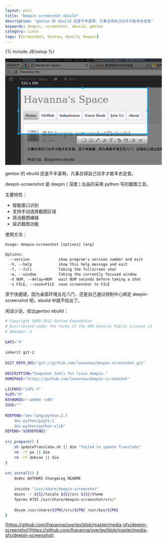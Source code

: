 ```yaml
---
layout: post
title: "Deepin-screenshot ebuild"
description: "gentoo 的 ebuild 还是不丰富啊，凡事总得自己动手才能丰衣足食"
keywords: deepin, screenshot, ebuild, gentoo
category: Linux
tags: [Screenshot, Gentoo, Ebuild, Deepin]
---
```

{% include JB/setup %}

![Deapin-Screenshot](/assets/images/2012/05/deepin-screenshot.png "Deapin-Screenshot")

gentoo 的 ebuild 还是不丰富啊，凡事总得自己动手才能丰衣足食。

deepin-screenshot 是 deepin ( 深度 ) 出品的采用 python 写的截图工具。

主要特性：

- 智能窗口识别
- 支持手动选择截图区域
- 简洁截图编辑
- 延迟截图功能

<!-- more -->
使用方法：

    Usage: deepin-screenshot [options] [arg]
 
    Options:
      --version             show program's version number and exit
      -h, --help            show this help message and exit
      -f, --full            Taking the fullscreen shot
      -w, --window          Taking the currently focused window
      -d NUM, --delay=NUM   wait NUM seconds before taking a shot
      -s FILE, --save=FILE  save screenshot to FILE

至于快捷键，因为桌面环境五花八门，还是自己通过控制中心绑定 deepin-screenshot 吧，ebuild 中就不给出了。

闲话少说，给出gentoo ebuild：

```bash
# Copyright 1999-2012 Gentoo Foundation
# Distributed under the terms of the GNU General Public License v3
# $Header: $
 
EAPI="4"
 
inherit git-2
 
EGIT_REPO_URI="git://github.com/lovesnow/deepin-screenshot.git"
 
DESCRIPTION="Snapshot tools for linux deepin."
HOMEPAGE="https://github.com/lovesnow/deepin-screenshot"
 
LICENSE="LGPL-3"
SLOT="0"
KEYWORDS="~amd64 ~x86"
IUSE=""
 
RDEPEND="dev-lang/python:2.7
    dev-python/pygtk:2
    dev-python/python-xlib"
DEPEND="${RDEPEND}"
 
src_prepare() {
    sh updateTranslate.sh || die "failed to update Translate"
    rm -rf po || die
    rm -rf debian || die
}
 
src_install() {
    dodoc AUTHORS ChangeLog README
 
    insinto "/usr/share/deepin-screenshot"
    doins -r ${S}/locale ${S}/src ${S}/theme
    fperms 0755 /usr/share/deepin-screenshot/src/*
 
    dosym /usr/share/${PN}/src/${PN} /usr/bin/${PN}
}
```

[https://github.com/Ihavanna/overlay/blob/master/media-gfx/deepin-screenshot](https://github.com/Ihavanna/overlay/blob/master/media-gfx/deepin-screenshot)
